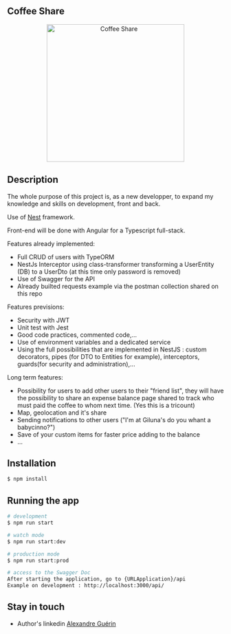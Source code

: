 ## Coffee Share

<p align="center">
  <img src="https://images.pexels.com/photos/1251175/pexels-photo-1251175.jpeg?auto=compress&cs=tinysrgb&dpr=2&h=200&w=300" width="320" alt="Coffee Share" />
</p>

## Description

The whole purpose of this project is, as a new developper, to expand my knowledge and skills on development, front and back.

Use of [Nest](https://github.com/nestjs/nest) framework.

Front-end will be done with Angular for a Typescript full-stack.

Features already implemented:

- Full CRUD of users with TypeORM
- NestJs Interceptor using class-transformer transforming a UserEntity (DB) to a UserDto (at this time only password is removed)
- Use of Swagger for the API
- Already builted requests example via the postman collection shared on this repo

Features previsions:

- Security with JWT
- Unit test with Jest
- Good code practices, commented code,...
- Use of environment variables and a dedicated service
- Using the full possibilities that are implemented in NestJS : custom decorators, pipes (for DTO to Entities for example), interceptors, guards(for security and administration),...

Long term features:

- Possibility for users to add other users to their "friend list", they will have the possibility to share an expense balance page shared to track who must paid the coffee to whom next time. (Yes this is a tricount)
- Map, geolocation and it's share
- Sending notifications to other users ("I'm at Giluna's do you whant a babycinno?")
- Save of your custom items for faster price adding to the balance
- ...

## Installation

```bash
$ npm install
```

## Running the app

```bash
# development
$ npm run start

# watch mode
$ npm run start:dev

# production mode
$ npm run start:prod

# access to the Swagger Doc
After starting the application, go to {URLApplication}/api
Example on development : http://localhost:3000/api/
```

## Stay in touch

- Author's linkedin [Alexandre Guérin](https://www.linkedin.com/in/alexandre-guerin/)

